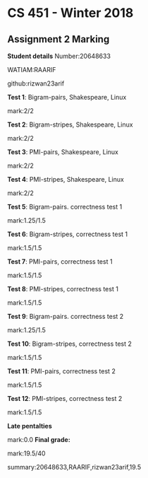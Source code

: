 # CS 451 - Winter 2018
## Assignment 2 Marking
**Student details**
Number:20648633

WATIAM:RAARIF

github:rizwan23arif

**Test 1**: Bigram-pairs, Shakespeare, Linux

mark:2/2

**Test 2**: Bigram-stripes, Shakespeare, Linux

mark:2/2

**Test 3**: PMI-pairs, Shakespeare, Linux

mark:2/2

**Test 4**: PMI-stripes, Shakespeare, Linux

mark:2/2

**Test 5**: Bigram-pairs. correctness test 1 

mark:1.25/1.5

**Test 6**: Bigram-stripes, correctness test 1

mark:1.5/1.5

**Test 7**: PMI-pairs, correctness test 1

mark:1.5/1.5

**Test 8**: PMI-stripes, correctness test 1

mark:1.5/1.5

**Test 9**: Bigram-pairs. correctness test 2 

mark:1.25/1.5

**Test 10**: Bigram-stripes, correctness test 2

mark:1.5/1.5

**Test 11**: PMI-pairs, correctness test 2

mark:1.5/1.5

**Test 12**: PMI-stripes, correctness test 2

mark:1.5/1.5

**Late pentalties**

mark:0.0
**Final grade:**

mark:19.5/40

summary:20648633,RAARIF,rizwan23arif,19.5

